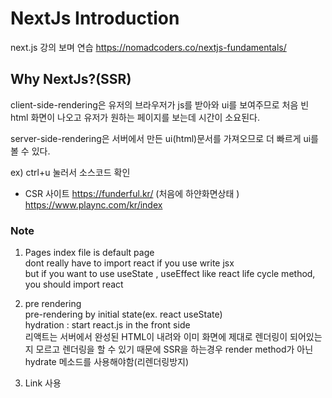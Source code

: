 # NextJs Introduction

next.js 강의 보며 연습
https://nomadcoders.co/nextjs-fundamentals/

## Why NextJs?(SSR)

client-side-rendering은 유저의 브라우저가 js를 받아와 ui를 보여주므로 처음 빈 html 화면이 나오고
유저가 원하는 페이지를 보는데 시간이 소요된다.

server-side-rendering은 서버에서 만든 ui(html)문서를 가져오므로 더 빠르게 ui를 볼 수 있다.

ex)
ctrl+u 눌러서 소스코드 확인

- CSR 사이트
  https://funderful.kr/
  (처음에 하얀화면상태 )
  https://www.plaync.com/kr/index

### Note

1. Pages
   index file is default page  
   dont really have to import react if you use write jsx  
   but if you want to use useState , useEffect like react life cycle method, you should import react

2. pre rendering  
   pre-rendering by initial state(ex. react useState)  
   hydration : start react.js in the front side  
   리액트는 서버에서 완성된 HTML이 내려와 이미 화면에 제대로 렌더링이 되어있는지 모르고 렌더링을 할
   수 있기 때문에 SSR을 하는경우 render method가 아닌 hydrate 메소드를 사용해야함(리렌더링방지)

3. Link 사용
